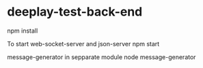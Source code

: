 # deeplay-test-back-end

npm install

To start web-socket-server and json-server
npm start

message-generator in sepparate module
node message-generator
